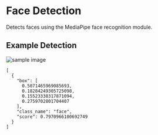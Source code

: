 # Face Detection

Detects faces using the MediaPipe face recognition module.

## Example Detection

![sample image](https://www.incimages.com/uploaded_files/image/1920x1080/getty_481292845_77896.jpg)

```
[
  {
    "box": [
      0.5071465969085693,
      0.18284249305725098,
      0.15523338317871094,
      0.2759702801704407
    ],
    "class_name": "face",
    "score": 0.7970966100692749
  }
]
```
